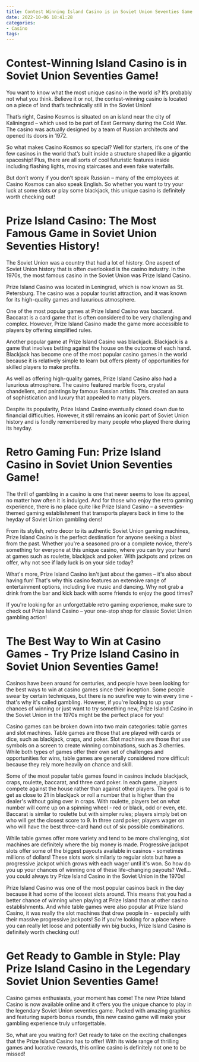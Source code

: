 ```yaml
---
title: Contest Winning Island Casino is in Soviet Union Seventies Game!
date: 2022-10-06 18:41:28
categories:
- Casino
tags:
---
```



#  Contest-Winning Island Casino is in Soviet Union Seventies Game!

You want to know what the most unique casino in the world is? It’s probably not what you think. Believe it or not, the contest-winning casino is located on a piece of land that’s technically still in the Soviet Union!

That’s right, Casino Kosmos is situated on an island near the city of Kaliningrad – which used to be part of East Germany during the Cold War. The casino was actually designed by a team of Russian architects and opened its doors in 1972.

So what makes Casino Kosmos so special? Well for starters, it’s one of the few casinos in the world that’s built inside a structure shaped like a gigantic spaceship! Plus, there are all sorts of cool futuristic features inside including flashing lights, moving staircases and even fake waterfalls.

But don’t worry if you don’t speak Russian – many of the employees at Casino Kosmos can also speak English. So whether you want to try your luck at some slots or play some blackjack, this unique casino is definitely worth checking out!

#  Prize Island Casino: The Most Famous Game in Soviet Union Seventies History!

The Soviet Union was a country that had a lot of history. One aspect of Soviet Union history that is often overlooked is the casino industry. In the 1970s, the most famous casino in the Soviet Union was Prize Island Casino.

Prize Island Casino was located in Leningrad, which is now known as St. Petersburg. The casino was a popular tourist attraction, and it was known for its high-quality games and luxurious atmosphere.

One of the most popular games at Prize Island Casino was baccarat. Baccarat is a card game that is often considered to be very challenging and complex. However, Prize Island Casino made the game more accessible to players by offering simplified rules.

Another popular game at Prize Island Casino was blackjack. Blackjack is a game that involves betting against the house on the outcome of each hand. Blackjack has become one of the most popular casino games in the world because it is relatively simple to learn but offers plenty of opportunities for skilled players to make profits.

As well as offering high-quality games, Prize Island Casino also had a luxurious atmosphere. The casino featured marble floors, crystal chandeliers, and paintings by famous Russian artists. This created an aura of sophistication and luxury that appealed to many players.

Despite its popularity, Prize Island Casino eventually closed down due to financial difficulties. However, it still remains an iconic part of Soviet Union history and is fondly remembered by many people who played there during its heyday.

#  Retro Gaming Fun: Prize Island Casino in Soviet Union Seventies Game!

The thrill of gambling in a casino is one that never seems to lose its appeal, no matter how often it is indulged. And for those who enjoy the retro gaming experience, there is no place quite like Prize Island Casino – a seventies-themed gaming establishment that transports players back in time to the heyday of Soviet Union gambling dens!

From its stylish, retro decor to its authentic Soviet Union gaming machines, Prize Island Casino is the perfect destination for anyone seeking a blast from the past. Whether you're a seasoned pro or a complete novice, there's something for everyone at this unique casino, where you can try your hand at games such as roulette, blackjack and poker. With jackpots and prizes on offer, why not see if lady luck is on your side today?

What's more, Prize Island Casino isn't just about the games – it's also about having fun! That's why this casino features an extensive range of entertainment options, including live music and dancing. Why not grab a drink from the bar and kick back with some friends to enjoy the good times?

If you're looking for an unforgettable retro gaming experience, make sure to check out Prize Island Casino – your one-stop shop for classic Soviet Union gambling action!

#  The Best Way to Win at Casino Games - Try Prize Island Casino in Soviet Union Seventies Game!

Casinos have been around for centuries, and people have been looking for the best ways to win at casino games since their inception. Some people swear by certain techniques, but there is no surefire way to win every time - that's why it's called gambling. However, if you're looking to up your chances of winning or just want to try something new, Prize Island Casino in the Soviet Union in the 1970s might be the perfect place for you!

Casino games can be broken down into two main categories: table games and slot machines. Table games are those that are played with cards or dice, such as blackjack, craps, and poker. Slot machines are those that use symbols on a screen to create winning combinations, such as 3 cherries. While both types of games offer their own set of challenges and opportunities for wins, table games are generally considered more difficult because they rely more heavily on chance and skill.

Some of the most popular table games found in casinos include blackjack, craps, roulette, baccarat, and three card poker. In each game, players compete against the house rather than against other players. The goal is to get as close to 21 in blackjack or roll a number that is higher than the dealer's without going over in craps. With roulette, players bet on what number will come up on a spinning wheel - red or black, odd or even, etc. Baccarat is similar to roulette but with simpler rules; players simply bet on who will get the closest score to 9. In three card poker, players wager on who will have the best three-card hand out of six possible combinations.

While table games offer more variety and tend to be more challenging, slot machines are definitely where the big money is made. Progressive jackpot slots offer some of the biggest payouts available in casinos - sometimes millions of dollars! These slots work similarly to regular slots but have a progressive jackpot which grows with each wager until it's won. So how do you up your chances of winning one of these life-changing payouts? Well... you could always try Prize Island Casino in the Soviet Union in the 1970s!

Prize Island Casino was one of the most popular casinos back in the day because it had some of the loosest slots around. This means that you had a better chance of winning when playing at Prize Island than at other casino establishments. And while table games were also popular at Prize Island Casino, it was really the slot machines that drew people in - especially with their massive progressive jackpots! So if you're looking for a place where you can really let loose and potentially win big bucks, Prize Island Casino is definitely worth checking out!

#  Get Ready to Gamble in Style: Play Prize Island Casino in the Legendary Soviet Union Seventies Game!

Casino games enthusiasts, your moment has come! The new Prize Island Casino is now available online and it offers you the unique chance to play in the legendary Soviet Union seventies game. Packed with amazing graphics and featuring superb bonus rounds, this new casino game will make your gambling experience truly unforgettable.

So, what are you waiting for? Get ready to take on the exciting challenges that the Prize Island Casino has to offer! With its wide range of thrilling games and lucrative rewards, this online casino is definitely not one to be missed!